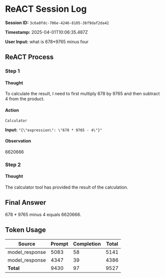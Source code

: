 # ReACT Session Log

**Session ID:** `3c6a0fdc-706e-4246-8105-36f9daf2da42`

**Timestamp:** 2025-04-01T10:06:35.487Z

**User Input:** what is 678\*9765 minus four

## ReACT Process

### Step 1

#### Thought

To calculate the result, I need to first multiply 678 by 9765 and then subtract 4 from the product.

#### Action

`Calculator`

**Input:** `"{\"expression\": \"678 * 9765 - 4\"}"`

#### Observation

6620666

### Step 2

#### Thought

The calculator tool has provided the result of the calculation.

## Final Answer

678 \* 9765 minus 4 equals 6620666.

## Token Usage

| Source         | Prompt | Completion | Total |
| -------------- | ------ | ---------- | ----- |
| model_response | 5083   | 58         | 5141  |
| model_response | 4347   | 39         | 4386  |
| **Total**      | 9430   | 97         | 9527  |
